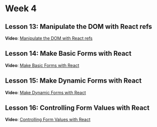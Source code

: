# Week 4

## Lesson 13: Manipulate the DOM with React refs
**Video**: [Manipulate the DOM with React refs](https://egghead.io/lessons/react-manipulate-the-dom-with-react-refs?pl=the-beginner-s-guide-to-react-2017-99bf)


## Lesson 14: Make Basic Forms with React
**Video**: [Make Basic Forms with React](https://egghead.io/lessons/react-make-basic-forms-with-react?pl=the-beginner-s-guide-to-react-2017-99bf)


## Lesson 15: Make Dynamic Forms with React
**Video**: [Make Dynamic Forms with React](https://egghead.io/lessons/react-make-dynamic-forms-with-react?pl=the-beginner-s-guide-to-react-2017-99bf)


## Lesson 16: Controlling Form Values with React
**Video**: [Controlling Form Values with React](https://egghead.io/lessons/react-controlling-form-values-with-react?pl=the-beginner-s-guide-to-react-2017-99bf)


